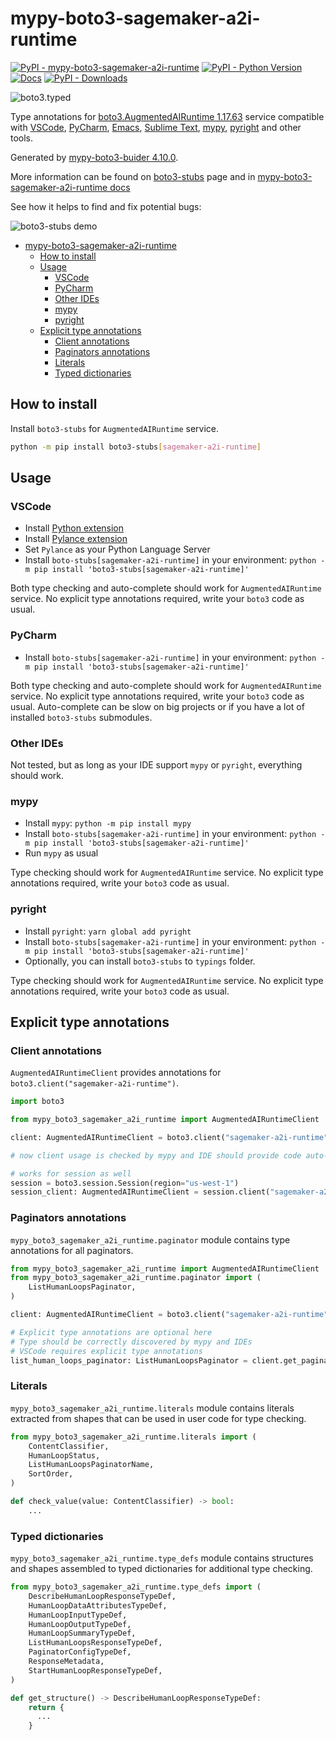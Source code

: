 # mypy-boto3-sagemaker-a2i-runtime

[![PyPI - mypy-boto3-sagemaker-a2i-runtime](https://img.shields.io/pypi/v/mypy-boto3-sagemaker-a2i-runtime.svg?color=blue)](https://pypi.org/project/mypy-boto3-sagemaker-a2i-runtime)
[![PyPI - Python Version](https://img.shields.io/pypi/pyversions/mypy-boto3-sagemaker-a2i-runtime.svg?color=blue)](https://pypi.org/project/mypy-boto3-sagemaker-a2i-runtime)
[![Docs](https://img.shields.io/readthedocs/mypy-boto3-builder.svg?color=blue)](https://mypy-boto3-builder.readthedocs.io/)
[![PyPI - Downloads](https://img.shields.io/pypi/dw/mypy-boto3-sagemaker-a2i-runtime?color=blue)](https://pypistats.org/packages/mypy-boto3-sagemaker-a2i-runtime)

![boto3.typed](https://github.com/vemel/mypy_boto3_builder/raw/master/logo.png)

Type annotations for
[boto3.AugmentedAIRuntime 1.17.63](https://boto3.amazonaws.com/v1/documentation/api/1.17.63/reference/services/sagemaker-a2i-runtime.html#AugmentedAIRuntime)
service compatible with [VSCode](https://code.visualstudio.com/),
[PyCharm](https://www.jetbrains.com/pycharm/),
[Emacs](https://www.gnu.org/software/emacs/),
[Sublime Text](https://www.sublimetext.com/),
[mypy](https://github.com/python/mypy),
[pyright](https://github.com/microsoft/pyright) and other tools.

Generated by
[mypy-boto3-buider 4.10.0](https://github.com/vemel/mypy_boto3_builder).

More information can be found on
[boto3-stubs](https://pypi.org/project/boto3-stubs/) page and in
[mypy-boto3-sagemaker-a2i-runtime docs](https://github.com/vemel/mypy_boto3_builder/service_docs/mypy_boto3_sagemaker_a2i_runtime/README.md)

See how it helps to find and fix potential bugs:

![boto3-stubs demo](https://github.com/vemel/mypy_boto3_builder/raw/master/demo.gif)

- [mypy-boto3-sagemaker-a2i-runtime](#mypy-boto3-sagemaker-a2i-runtime)
  - [How to install](#how-to-install)
  - [Usage](#usage)
    - [VSCode](#vscode)
    - [PyCharm](#pycharm)
    - [Other IDEs](#other-ides)
    - [mypy](#mypy)
    - [pyright](#pyright)
  - [Explicit type annotations](#explicit-type-annotations)
    - [Client annotations](#client-annotations)
    - [Paginators annotations](#paginators-annotations)
    - [Literals](#literals)
    - [Typed dictionaries](#typed-dictionaries)

## How to install

Install `boto3-stubs` for `AugmentedAIRuntime` service.

```bash
python -m pip install boto3-stubs[sagemaker-a2i-runtime]
```

## Usage

### VSCode

- Install
  [Python extension](https://marketplace.visualstudio.com/items?itemName=ms-python.python)
- Install
  [Pylance extension](https://marketplace.visualstudio.com/items?itemName=ms-python.vscode-pylance)
- Set `Pylance` as your Python Language Server
- Install `boto-stubs[sagemaker-a2i-runtime]` in your environment:
  `python -m pip install 'boto3-stubs[sagemaker-a2i-runtime]'`

Both type checking and auto-complete should work for `AugmentedAIRuntime`
service. No explicit type annotations required, write your `boto3` code as
usual.

### PyCharm

- Install `boto-stubs[sagemaker-a2i-runtime]` in your environment:
  `python -m pip install 'boto3-stubs[sagemaker-a2i-runtime]'`

Both type checking and auto-complete should work for `AugmentedAIRuntime`
service. No explicit type annotations required, write your `boto3` code as
usual. Auto-complete can be slow on big projects or if you have a lot of
installed `boto3-stubs` submodules.

### Other IDEs

Not tested, but as long as your IDE support `mypy` or `pyright`, everything
should work.

### mypy

- Install `mypy`: `python -m pip install mypy`
- Install `boto-stubs[sagemaker-a2i-runtime]` in your environment:
  `python -m pip install 'boto3-stubs[sagemaker-a2i-runtime]'`
- Run `mypy` as usual

Type checking should work for `AugmentedAIRuntime` service. No explicit type
annotations required, write your `boto3` code as usual.

### pyright

- Install `pyright`: `yarn global add pyright`
- Install `boto-stubs[sagemaker-a2i-runtime]` in your environment:
  `python -m pip install 'boto3-stubs[sagemaker-a2i-runtime]'`
- Optionally, you can install `boto3-stubs` to `typings` folder.

Type checking should work for `AugmentedAIRuntime` service. No explicit type
annotations required, write your `boto3` code as usual.

## Explicit type annotations

### Client annotations

`AugmentedAIRuntimeClient` provides annotations for
`boto3.client("sagemaker-a2i-runtime")`.

```python
import boto3

from mypy_boto3_sagemaker_a2i_runtime import AugmentedAIRuntimeClient

client: AugmentedAIRuntimeClient = boto3.client("sagemaker-a2i-runtime")

# now client usage is checked by mypy and IDE should provide code auto-complete

# works for session as well
session = boto3.session.Session(region="us-west-1")
session_client: AugmentedAIRuntimeClient = session.client("sagemaker-a2i-runtime")
```

### Paginators annotations

`mypy_boto3_sagemaker_a2i_runtime.paginator` module contains type annotations
for all paginators.

```python
from mypy_boto3_sagemaker_a2i_runtime import AugmentedAIRuntimeClient
from mypy_boto3_sagemaker_a2i_runtime.paginator import (
    ListHumanLoopsPaginator,
)

client: AugmentedAIRuntimeClient = boto3.client("sagemaker-a2i-runtime")

# Explicit type annotations are optional here
# Type should be correctly discovered by mypy and IDEs
# VSCode requires explicit type annotations
list_human_loops_paginator: ListHumanLoopsPaginator = client.get_paginator("list_human_loops")
```

### Literals

`mypy_boto3_sagemaker_a2i_runtime.literals` module contains literals extracted
from shapes that can be used in user code for type checking.

```python
from mypy_boto3_sagemaker_a2i_runtime.literals import (
    ContentClassifier,
    HumanLoopStatus,
    ListHumanLoopsPaginatorName,
    SortOrder,
)

def check_value(value: ContentClassifier) -> bool:
    ...
```

### Typed dictionaries

`mypy_boto3_sagemaker_a2i_runtime.type_defs` module contains structures and
shapes assembled to typed dictionaries for additional type checking.

```python
from mypy_boto3_sagemaker_a2i_runtime.type_defs import (
    DescribeHumanLoopResponseTypeDef,
    HumanLoopDataAttributesTypeDef,
    HumanLoopInputTypeDef,
    HumanLoopOutputTypeDef,
    HumanLoopSummaryTypeDef,
    ListHumanLoopsResponseTypeDef,
    PaginatorConfigTypeDef,
    ResponseMetadata,
    StartHumanLoopResponseTypeDef,
)

def get_structure() -> DescribeHumanLoopResponseTypeDef:
    return {
      ...
    }
```
